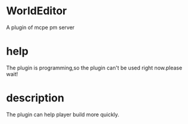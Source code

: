 # WorldEditor
A plugin of mcpe pm server
# help
The plugin is programming,so the plugin can't be used right now.please wait!
# description
The plugin can help player build more quickly.
